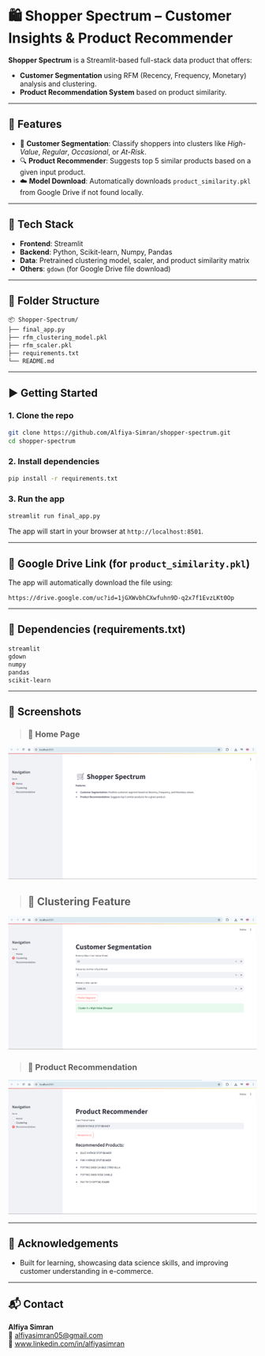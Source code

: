 
# 🛍️ Shopper Spectrum – Customer Insights & Product Recommender

**Shopper Spectrum** is a Streamlit-based full-stack data product that offers:
- **Customer Segmentation** using RFM (Recency, Frequency, Monetary) analysis and clustering.
- **Product Recommendation System** based on product similarity.

---

## 🚀 Features

- 🎯 **Customer Segmentation**: Classify shoppers into clusters like *High-Value*, *Regular*, *Occasional*, or *At-Risk*.
- 🔍 **Product Recommender**: Suggests top 5 similar products based on a given input product.
- ☁️ **Model Download**: Automatically downloads `product_similarity.pkl` from Google Drive if not found locally.

---

## 🧩 Tech Stack

- **Frontend**: Streamlit
- **Backend**: Python, Scikit-learn, Numpy, Pandas
- **Data**: Pretrained clustering model, scaler, and product similarity matrix
- **Others**: `gdown` (for Google Drive file download)

---

## 📁 Folder Structure

```
📦 Shopper-Spectrum/
├── final_app.py
├── rfm_clustering_model.pkl
├── rfm_scaler.pkl
├── requirements.txt
└── README.md
```

---

## ▶️ Getting Started

### 1. Clone the repo

```bash
git clone https://github.com/Alfiya-Simran/shopper-spectrum.git
cd shopper-spectrum
```

### 2. Install dependencies

```bash
pip install -r requirements.txt
```

### 3. Run the app

```bash
streamlit run final_app.py
```

The app will start in your browser at `http://localhost:8501`.

---

## 🔗 Google Drive Link (for `product_similarity.pkl`)

The app will automatically download the file using:

```
https://drive.google.com/uc?id=1jGXWvbhCXwfuhn9D-q2x7f1EvzLKt0Op
```

---

## 📌 Dependencies (requirements.txt)

```
streamlit
gdown
numpy
pandas
scikit-learn
```

---

## 📸 Screenshots

> ### 🔹 Home Page
![Home Page](Home.png)

> ## 🔹 Clustering Feature
![Clustering Feature](Clustering.png)

> ### 🔹 Product Recommendation
![Product Recommendation](Recommendation.png)

---

## 🙌 Acknowledgements

- Built for learning, showcasing data science skills, and improving customer understanding in e-commerce.

---

## 📬 Contact

**Alfiya Simran**  
📧 alfiyasimran05@gmail.com  
🔗 www.linkedin.com/in/alfiyasimran

